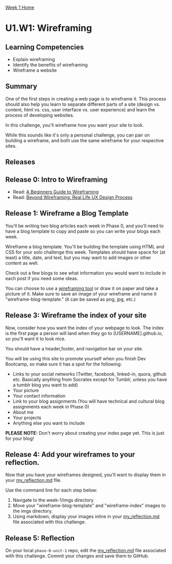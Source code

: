 [Week 1 Home](../)

# U1.W1: Wireframing

## Learning Competencies
- Explain wireframing
- Identify the benefits of wireframing
- Wireframe a website

## Summary

One of the first steps in creating a web page is to wireframe it. This process should also help you learn to separate different parts of a site (design vs. content, html vs. css, user interface vs. user experience) and learn the process of developing websites.

In this challenge, you'll wireframe how you want your site to look.

While this sounds like it's only a personal challenge, you can pair on building a wireframe, and both use the same wireframe for your respective sites.

## Releases

## Release 0: Intro to Wireframing

- Read: [A Beginners Guide to Wireframing](http://webdesign.tutsplus.com/tutorials/a-beginners-guide-to-wireframing--webdesign-7399)
- Read: [Beyond Wireframing: Real Life UX Design Process](http://uxdesign.smashingmagazine.com/2012/08/29/beyond-wireframing-real-life-ux-design-process/)

## Release 1: Wireframe a Blog Template
You'll be writing two blog articles each week in Phase 0, and you'll need to have a blog template to copy and paste so you can write your blogs each week.

Wireframe a blog template. You'll be building the template using HTML and CSS for your solo challenge this week. Templates should have space for (at least) a title, date, and text, but you may want to add images or other content as well.

Check out a few blogs to see what information you would want to include in each post if you need some ideas.

You can choose to use a [wireframing tool](http://mashable.com/2010/07/15/wireframing-tools/) or draw it on paper and take a picture of it. Make sure to save an image of your wireframe and name it "wireframe-blog-template." (it can be saved as png, jpg, etc.)

## Release 3: Wireframe the index of your site
Now, consider how you want the index of your webpage to look. The index is the first page a person will land when they go to [USERNAME].github.io, so you'll want it to look nice.

You should have a header,footer, and navigation bar on your site.

You will be using this site to promote yourself when you finish Dev Bootcamp, so make sure it has a spot for the following:

  - Links to your social networks (Twitter, facebook, linked-in, quora, github etc. Basically anything from Socrates except for Tumblr, unless you have a tumblr blog you want to add)
  - Your picture
  - Your contact information
  - Link to your blog assignments (You will have technical and cultural blog assignments each week in Phase 0)
  - About me
  - Your projects
  - Anything else you want to include

**PLEASE NOTE:** Don't worry about creating your index page yet. This is just for your blog!

## Release 4: Add your wireframes to your reflection.

Now that you have your wireframes designed, you'll want to display them in your [my_reflection.md](my_reflection.md) file.

Use the command line for each step below:
  1. Navigate to the week-1/imgs directory
  2. Move your "wireframe-blog-template" and "wireframe-index" images to the imgs directory.
  3. Using markdown, display your images inline in your [my_reflection.md](my_reflection.md) file associated with this challenge.

## Release 5: Reflection
On your local `phase-0-unit-1` repo, edit the [my_reflection.md](my_reflection.md) file associated with this challenge. Commit your changes and save them to GitHub.
